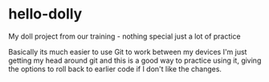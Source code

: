 # hello-dolly
My doll project from our training - nothing special just a lot of practice

Basically its much easier to use Git to work between my devices
I'm just getting my head around git and this is a good way to practice using it, giving the options to roll back to earlier code if I don't like the changes.
